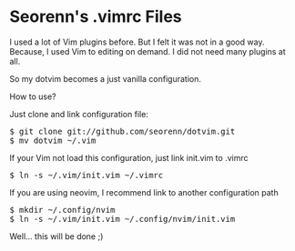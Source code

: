 Seorenn's .vimrc Files
======================

I used a lot of Vim plugins before. But I felt it was not in a good way. Because, I used Vim to editing on demand. I did not need many plugins at all.

So my dotvim becomes a just vanilla configuration.

How to use?

Just clone and link configuration file: 

<pre>
$ git clone git://github.com/seorenn/dotvim.git
$ mv dotvim ~/.vim
</pre>

If your Vim not load this configuration, just link init.vim to .vimrc

<pre>
$ ln -s ~/.vim/init.vim ~/.vimrc
</pre>

If you are using neovim, I recommend link to another configuration path

<pre>
$ mkdir ~/.config/nvim
$ ln -s ~/.vim/init.vim ~/.config/nvim/init.vim
</pre>

Well... this will be done ;)
